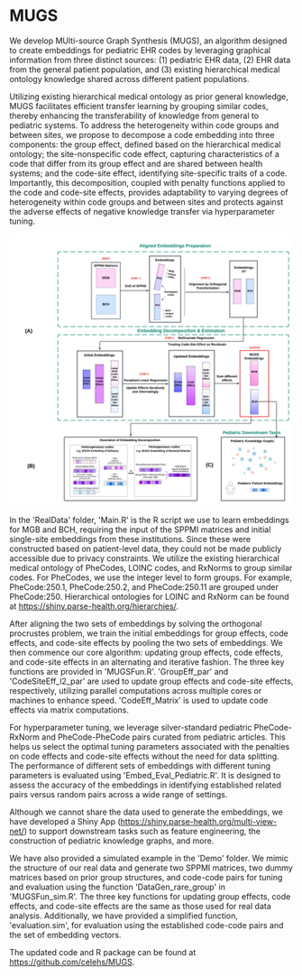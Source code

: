 # MUGS
We develop MUlti-source Graph Synthesis (MUGS), an algorithm designed to create embeddings for pediatric EHR codes by leveraging graphical information from three distinct sources: (1) pediatric EHR data, (2) EHR data from the general patient population, and (3) existing hierarchical medical ontology knowledge shared across different patient populations. 

Utilizing existing hierarchical medical ontology as prior general knowledge, MUGS facilitates efficient transfer learning by grouping similar codes, thereby enhancing the transferability of knowledge from general to pediatric systems. To address the heterogeneity within code groups and between sites, we propose to decompose a code embedding into three components: the group effect, defined based on the hierarchical medical ontology; the site-nonspecific code effect, capturing characteristics of a code that differ from its group effect and are shared between health systems; and the code-site effect, identifying site-specific traits of a code. Importantly, this decomposition, coupled with penalty functions applied to the code and code-site effects, provides adaptability to varying degrees of heterogeneity within code groups and between sites and protects against the adverse effects of negative knowledge transfer via hyperparameter tuning.

![Flowchart](images/MUGSFlowchart.png)

In the 'RealData' folder, 'Main.R' is the R script we use to learn embeddings for MGB and BCH, requiring the input of the SPPMI matrices and initial single-site embeddings from these institutions. Since these were constructed based on patient-level data, they could not be made publicly accessible due to privacy constraints. We utilize the existing hierarchical medical ontology of PheCodes, LOINC codes, and RxNorms to group similar codes. For PheCodes, we use the integer level to form groups. For example, PheCode:250.1, PheCode:250.2, and PheCode:250.11 are grouped under PheCode:250. Hierarchical ontologies for LOINC and RxNorm can be found at https://shiny.parse-health.org/hierarchies/.

After aligning the two sets of embeddings by solving the orthogonal procrustes problem, we train the initial embeddings for group effects, code effects, and code-site effects by pooling the two sets of embeddings. We then commence our core algorithm: updating group effects, code effects, and code-site effects in an alternating and iterative fashion. The three key functions are provided in 'MUGSFun.R'. 'GroupEff_par' and 'CodeSiteEff_l2_par' are used to update group effects and code-site effects, respectively, utilizing parallel computations across multiple cores or machines to enhance speed. 'CodeEff_Matrix' is used to update code effects via matrix computations.

For hyperparameter tuning, we leverage silver-standard pediatric PheCode-RxNorm and PheCode-PheCode pairs curated from pediatric articles. This helps us select the optimal tuning parameters associated with the penalties on code effects and code-site effects without the need for data splitting. The performance of different sets of embeddings with different tuning parameters is evaluated using 'Embed_Eval_Pediatric.R'. It is designed to assess the accuracy of the embeddings in identifying established related pairs versus random pairs across a wide range of settings.

Although we cannot share the data used to generate the embeddings, we have developed a Shiny App (https://shiny.parse-health.org/multi-view-net/) to support downstream tasks such as feature engineering, the construction of pediatric knowledge graphs, and more.

We have also provided a simulated example in the 'Demo' folder. We mimic the structure of our real data and generate two SPPMI matrices, two dummy matrices based on prior group structures, and code-code pairs for tuning and evaluation using the function 'DataGen_rare_group' in 'MUGSFun_sim.R'. The three key functions for updating group effects, code effects, and code-site effects are the same as those used for real data analysis. Additionally, we have provided a simplified function, 'evaluation.sim', for evaluation using the established code-code pairs and the set of embedding vectors.

The updated code and R package can be found at https://github.com/celehs/MUGS.
